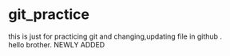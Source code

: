 # git_practice
this is just for practicing git and changing,updating file in github . <br>
hello brother. 
NEWLY ADDED 
